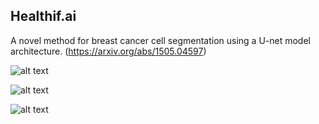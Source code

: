 ## Healthif.ai

A novel method for breast cancer cell segmentation using a U-net model architecture. (https://arxiv.org/abs/1505.04597)

![alt text](https://github.com/kritanu82/healthif.ai/blob/master/u-net-architecture.png)

![alt text](https://github.com/kritanu82/healthif.ai/blob/master/haa5X8O.png)

![alt text](https://github.com/kritanu82/healthif.ai/blob/master/gqBikTa.png)